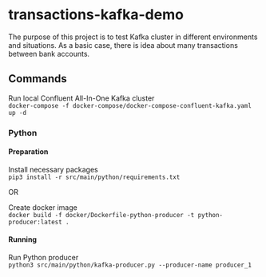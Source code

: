 # transactions-kafka-demo
The purpose of this project is to test Kafka cluster in different environments and situations.
As a basic case, there is idea about many transactions between bank accounts.



## Commands
Run local Confluent All-In-One Kafka cluster \
`docker-compose -f docker-compose/docker-compose-confluent-kafka.yaml up -d`



### Python

#### Preparation
Install necessary packages \
`pip3 install -r src/main/python/requirements.txt`

OR

Create docker image \
`docker build -f docker/Dockerfile-python-producer -t python-producer:latest .`

#### Running
Run Python producer \
`python3 src/main/python/kafka-producer.py --producer-name producer_1`
